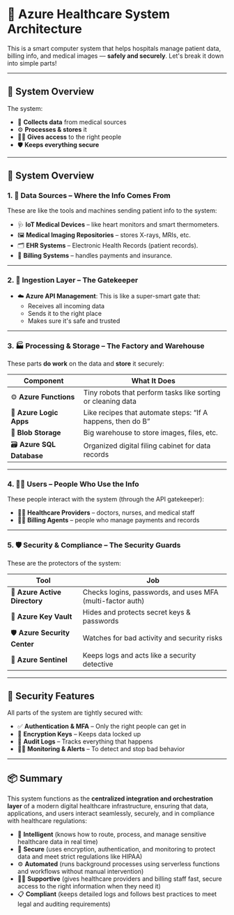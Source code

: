 # 🏥 Azure Healthcare System Architecture 

This is a smart computer system that helps hospitals manage patient data, billing info, and medical images — **safely and securely**. Let's break it down into simple parts!

---

## 🧠 System Overview

The system:
- 📨 **Collects data** from medical sources
- ⚙️ **Processes & stores** it
- 👩‍⚕️ **Gives access** to the right people
- 🛡 **Keeps everything secure**

---

## 🧾 System Overview

### 1. 🧰 **Data Sources** – Where the Info Comes From

These are like the tools and machines sending patient info to the system:

- 🩺 **IoT Medical Devices** – like heart monitors and smart thermometers.
- 🖼 **Medical Imaging Repositories** – stores X-rays, MRIs, etc.
- 🗂 **EHR Systems** – Electronic Health Records (patient records).
- 💸 **Billing Systems** – handles payments and insurance.

---

### 2. 🚪 **Ingestion Layer** – The Gatekeeper

- ☁️ **Azure API Management**: This is like a super-smart gate that:
  - Receives all incoming data
  - Sends it to the right place
  - Makes sure it's safe and trusted

---

### 3. 🏭 **Processing & Storage** – The Factory and Warehouse

These parts **do work** on the data and **store** it securely:

| Component | What It Does |
|----------|---------------|
| ⚙️ **Azure Functions** | Tiny robots that perform tasks like sorting or cleaning data |
| 🔄 **Azure Logic Apps** | Like recipes that automate steps: “If A happens, then do B” |
| 💾 **Blob Storage** | Big warehouse to store images, files, etc. |
| 🗃 **Azure SQL Database** | Organized digital filing cabinet for data records |

---

### 4. 👩‍⚕️ **Users** – People Who Use the Info

These people interact with the system (through the API gatekeeper):

- 👩‍⚕️ **Healthcare Providers** – doctors, nurses, and medical staff
- 🧑‍💼 **Billing Agents** – people who manage payments and records

---

### 5. 🛡 **Security & Compliance** – The Security Guards

These are the protectors of the system:

| Tool | Job |
|------|-----|
| 👤 **Azure Active Directory** | Checks logins, passwords, and uses MFA (multi-factor auth) |
| 🔐 **Azure Key Vault** | Hides and protects secret keys & passwords |
| 🛡 **Azure Security Center** | Watches for bad activity and security risks |
| 🔎 **Azure Sentinel** | Keeps logs and acts like a security detective |

---

## 🔐 Security Features

All parts of the system are tightly secured with:

- ✅ **Authentication & MFA** – Only the right people can get in
- 🔑 **Encryption Keys** – Keeps data locked up
- 📜 **Audit Logs** – Tracks everything that happens
- 🕵️‍♂️ **Monitoring & Alerts** – To detect and stop bad behavior

---

## 📦 Summary

This system functions as the **centralized integration and orchestration layer** of a modern digital healthcare infrastructure, ensuring that data, applications, and users interact seamlessly, securely, and in compliance with healthcare regulations:

- 🧠 **Intelligent** (knows how to route, process, and manage sensitive healthcare data in real time)
- 🔐 **Secure** (uses encryption, authentication, and monitoring to protect data and meet strict regulations like HIPAA)
- ⚙️ **Automated** (runs background processes using serverless functions and workflows without manual intervention)
- 🧑‍⚕️ **Supportive** (gives healthcare providers and billing staff fast, secure access to the right information when they need it)
- 📋 **Compliant** (keeps detailed logs and follows best practices to meet legal and auditing requirements)


